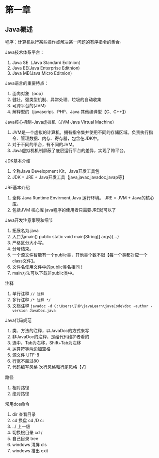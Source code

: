 # 第一章
## Java概述

程序：计算机执行某些操作或解决某一问题的有序指令的集合。

Java技术体系平台：
1. Java SE（Java Standard Editnion）
2. Java EE(Java Enterprise Editnion)
3. Java ME(Java Micro Editnion)

Java语言的重要特点：
1. 面向对象（oop）
2. 健壮，强类型机制、异常处理、垃圾的自动收集
3. 可跨平台的(JVM)
4. 解释型的（javascript、PHP、Java 其他编译型【C、C++】）

Java核心机制-Java虚拟机（JVM Java Virtual Machine）
1. JVM是一个虚拟的计算机，拥有指令集并使用不同的存储区域。负责执行指令、管理数据、内存、寄存器，包含在JDK中。
2. 对于不同的平台，有不同的JVM。
3. Java虚拟机机制屏蔽了底层运行平台的差异，实现了跨平台。

JDK基本介绍
1. 全称Java Development Kit，Java开发工具包
2. JDK = JRE + Java开发工具【java,javac,javadoc,javap等】

JRE基本介绍
1. 全称 Java Runtime Envirment,Java 运行环境。
   JRE = JVM + Java的核心库。
2. 包括JVM 核心库 java程序的使用者只需要JRE就可以了

Java开发注意事项和细节
1. 拓展名为.java
2. 入口为main()
    public static void main(String[] args){...}
3. 严格区分大小写。
4. 分号结束。
5. 一个源文件智能有一个public类，其他类个数不限【每一个类都对应一个class文件】。
6. 文件名使用文件中的public类名相同！
7. main方法可以下载非public类中。

注释
1. 单行注释 `// 注释`
2. 多行注释 `/* 注释 */`
3. 文档注释 `javadoc -d C:\Users\子非\javaLearn\javaCode\doc -author -version JavaDoc.java`

Java代码规范
1. 类、方法的注释，以JavaDoc的方式来写
2. 非JavaDoc的注释，是给代码维护者看的
3. 选中，Tab为右移，Shift+Tab为左移
4. 运算符等两边加空格
5. 源文件 UTF-8 
6. 行宽不超过80
7. 代码编写风格 次行风格和行尾风格【√】

路径
1. 相对路径
2. 绝对路径

常用dos命令
1. dir 查看目录
2. cd 换盘 cd /D c:
3. ../ 上一级
4. 切换根目录 cd /
5. 自己目录 tree
6. windows 清屏 cls
7. windows 推出 exit


